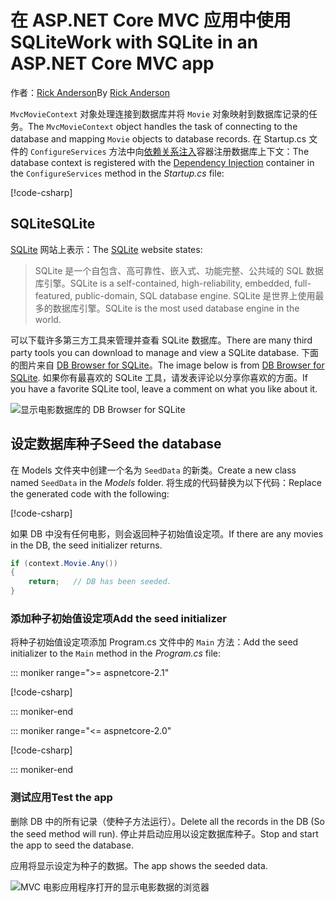 # <a name="work-with-sqlite-in-an-aspnet-core-mvc-app"></a><span data-ttu-id="5bfed-101">在 ASP.NET Core MVC 应用中使用 SQLite</span><span class="sxs-lookup"><span data-stu-id="5bfed-101">Work with SQLite in an ASP.NET Core MVC app</span></span>

<span data-ttu-id="5bfed-102">作者：[Rick Anderson](https://twitter.com/RickAndMSFT)</span><span class="sxs-lookup"><span data-stu-id="5bfed-102">By [Rick Anderson](https://twitter.com/RickAndMSFT)</span></span>

<span data-ttu-id="5bfed-103">`MvcMovieContext` 对象处理连接到数据库并将 `Movie` 对象映射到数据库记录的任务。</span><span class="sxs-lookup"><span data-stu-id="5bfed-103">The `MvcMovieContext` object handles the task of connecting to the database and mapping `Movie` objects to database records.</span></span> <span data-ttu-id="5bfed-104">在 Startup.cs 文件的 `ConfigureServices` 方法中向[依赖关系注入](xref:fundamentals/dependency-injection)容器注册数据库上下文：</span><span class="sxs-lookup"><span data-stu-id="5bfed-104">The database context is registered with the [Dependency Injection](xref:fundamentals/dependency-injection) container in the `ConfigureServices` method in the *Startup.cs* file:</span></span>

[!code-csharp[](~/tutorials/first-mvc-app-xplat/start-mvc/sample/MvcMovie/Startup.cs?name=snippet2&highlight=6-8)]

## <a name="sqlite"></a><span data-ttu-id="5bfed-105">SQLite</span><span class="sxs-lookup"><span data-stu-id="5bfed-105">SQLite</span></span>

<span data-ttu-id="5bfed-106">[SQLite](https://www.sqlite.org/) 网站上表示：</span><span class="sxs-lookup"><span data-stu-id="5bfed-106">The [SQLite](https://www.sqlite.org/) website states:</span></span>

> <span data-ttu-id="5bfed-107">SQLite 是一个自包含、高可靠性、嵌入式、功能完整、公共域的 SQL 数据库引擎。</span><span class="sxs-lookup"><span data-stu-id="5bfed-107">SQLite is a self-contained, high-reliability, embedded, full-featured, public-domain, SQL database engine.</span></span> <span data-ttu-id="5bfed-108">SQLite 是世界上使用最多的数据库引擎。</span><span class="sxs-lookup"><span data-stu-id="5bfed-108">SQLite is the most used database engine in the world.</span></span>

<span data-ttu-id="5bfed-109">可以下载许多第三方工具来管理并查看 SQLite 数据库。</span><span class="sxs-lookup"><span data-stu-id="5bfed-109">There are many third party tools you can download to manage and view a SQLite database.</span></span> <span data-ttu-id="5bfed-110">下面的图片来自 [DB Browser for SQLite](http://sqlitebrowser.org/)。</span><span class="sxs-lookup"><span data-stu-id="5bfed-110">The image below is from [DB Browser for SQLite](http://sqlitebrowser.org/).</span></span> <span data-ttu-id="5bfed-111">如果你有最喜欢的 SQLite 工具，请发表评论以分享你喜欢的方面。</span><span class="sxs-lookup"><span data-stu-id="5bfed-111">If you have a favorite SQLite tool, leave a comment on what you like about it.</span></span>

![显示电影数据库的 DB Browser for SQLite](~/tutorials/first-mvc-app-xplat/working-with-sql/_static/dbb.png)

## <a name="seed-the-database"></a><span data-ttu-id="5bfed-113">设定数据库种子</span><span class="sxs-lookup"><span data-stu-id="5bfed-113">Seed the database</span></span>

<span data-ttu-id="5bfed-114">在 Models 文件夹中创建一个名为 `SeedData` 的新类。</span><span class="sxs-lookup"><span data-stu-id="5bfed-114">Create a new class named `SeedData` in the *Models* folder.</span></span> <span data-ttu-id="5bfed-115">将生成的代码替换为以下代码：</span><span class="sxs-lookup"><span data-stu-id="5bfed-115">Replace the generated code with the following:</span></span>

[!code-csharp[](~/tutorials/first-mvc-app/start-mvc/sample/MvcMovie/Models/SeedData.cs?name=snippet_1)]

<span data-ttu-id="5bfed-116">如果 DB 中没有任何电影，则会返回种子初始值设定项。</span><span class="sxs-lookup"><span data-stu-id="5bfed-116">If there are any movies in the DB, the seed initializer returns.</span></span>

```csharp
if (context.Movie.Any())
{
    return;   // DB has been seeded.
}
```

<a name="si"></a>
### <a name="add-the-seed-initializer"></a><span data-ttu-id="5bfed-117">添加种子初始值设定项</span><span class="sxs-lookup"><span data-stu-id="5bfed-117">Add the seed initializer</span></span>

<span data-ttu-id="5bfed-118">将种子初始值设定项添加 Program.cs 文件中的 `Main` 方法：</span><span class="sxs-lookup"><span data-stu-id="5bfed-118">Add the seed initializer to the `Main` method in the *Program.cs* file:</span></span>

::: moniker range=">= aspnetcore-2.1"

[!code-csharp[](~/tutorials/first-mvc-app/start-mvc/sample/MvcMovie21/Program.cs)]

::: moniker-end

::: moniker range="<= aspnetcore-2.0"

[!code-csharp[](~/tutorials/first-mvc-app/start-mvc/sample/MvcMovie/Program.cs?highlight=6,16-32)]

::: moniker-end

### <a name="test-the-app"></a><span data-ttu-id="5bfed-119">测试应用</span><span class="sxs-lookup"><span data-stu-id="5bfed-119">Test the app</span></span>

<span data-ttu-id="5bfed-120">删除 DB 中的所有记录（使种子方法运行）。</span><span class="sxs-lookup"><span data-stu-id="5bfed-120">Delete all the records in the DB (So the seed method will run).</span></span> <span data-ttu-id="5bfed-121">停止并启动应用以设定数据库种子。</span><span class="sxs-lookup"><span data-stu-id="5bfed-121">Stop and start the app to seed the database.</span></span>
   
<span data-ttu-id="5bfed-122">应用将显示设定为种子的数据。</span><span class="sxs-lookup"><span data-stu-id="5bfed-122">The app shows the seeded data.</span></span>

![MVC 电影应用程序打开的显示电影数据的浏览器](~/tutorials/first-mvc-app/working-with-sql/_static/m55.png)

